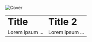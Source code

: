 ![Cover](https://user-images.githubusercontent.com/83392117/179393906-20d203ff-f5b1-4012-b9bb-67080da21a24.jpg)
<table border="0">
 <tr>
    <td><b style="font-size:30px">Title</b></td>
    <td><b style="font-size:30px">Title 2</b></td>
 </tr>
 <tr>
    <td>Lorem ipsum ...</td>
    <td>Lorem ipsum ...</td>
 </tr>
</table>
